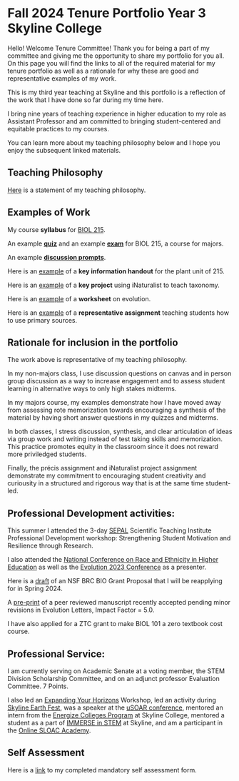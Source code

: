 # Fall 2024 Tenure Portfolio Year 3 Skyline College
Hello! Welcome Tenure Committee! Thank you for being a part of my committee and giving me the opportunity to share my portfolio for you all. On this page you will find the links to all of the required material for my tenure portfolio as well as a rationale for why these are good and representative examples of my work.

This is my third year teaching at Skyline and this portfolio is a reflection of the work that I have done so far during my time here.

I bring nine years of teaching experience in higher education to my role as Assistant Professor and am committed to bringing student-centered and equitable practices to my courses.

You can learn more about my teaching philosophy below and I hope you enjoy the subsequent linked materials.

## Teaching Philosophy
[Here](https://michaelsongagradstudent.github.io/blog/2022/10/12/Teaching-Philosophy) is a statement of my teaching philosophy.

## Examples of Work
My course **syllabus** for [BIOL 215](https://drive.google.com/file/d/1ygOtrPWUWbjW4ADPwr--O9_1qZBOG4yl/view?usp=share_link).

An example [**quiz**](https://docs.google.com/document/d/17ZmRxWAb_cKlTx-JnSZnlXm9Va3vEMhlCBK12pAomiY/edit) and an example [**exam**](https://docs.google.com/document/d/1lC5AeCmI0t33ETkdXTxg9vuZ2owGJzqewRwQGsHMZKM/edit?usp=sharing) for BIOL 215, a course for majors.

An example [**discussion prompts**](https://docs.google.com/document/d/13_huUnvvpwsLPTrLrJftVhgqu3tMY7coWDtT8DXxWws/edit).

Here is an [example](https://docs.google.com/document/d/1ywlnEgnYV2Vggj7n-1m5OEO_ZWs6wu-vrDRBSv6F2iU/edit) of a **key information handout** for the plant unit of 215.

Here is an [example](https://docs.google.com/document/d/1QoWNUp9wRhnoJojbyO5xOWYRZJmgGQ4j_pJcl1heT4A/edit?usp=share_link) of a **key project** using iNaturalist to teach taxonomy.

Here is an [example](https://drive.google.com/file/d/1QLZlE3EsxK2jbkM2j-vxt9KMZcyQVTzO/view?usp=share_link) of a **worksheet** on evolution.

Here is an [example](https://docs.google.com/document/d/10UEZ4T8RxxcloNn33e4X_crX-FDMIaiPlDxDUL5IB7U/edit#heading=h.si8b46euu0k7) of a **representative assignment** teaching students how to use primary sources.

## Rationale for inclusion in the portfolio

The work above is representative of my teaching philosophy.

In my non-majors class, I use discussion questions on canvas and in person group discussion as a way to increase engagement and to assess student learning in alternative ways to only high stakes midterms.

In my majors course, my examples demonstrate how I have moved away from assessing rote memorization towards encouraging a synthesis of the material by having short answer questions in my quizzes and midterms.

In both classes, I stress discussion, synthesis, and clear articulation of ideas via group work and writing instead of test taking skills and memorization. This practice promotes equity in the classroom since it does not reward more priviledged students.

Finally, the précis assignment and iNaturalist project assignment demonstrate my commitment to encouraging student creativity and curiousity in a structured and rigorous way that is at the same time student-led.

## Professional Development activities:

This summer I attended the 3-day [SEPAL](https://www.sfsusepal.org/courses/) Scientific Teaching Institute Professional Development workshop: Strengthening Student Motivation and Resilience through Research.  

I also attended the [National Conference on Race and Ethnicity in Higher Education](https://ncore.ou.edu) as well as the [Evolution 2023 Conference](https://www.evolutionmeetings.org) as a presenter. 

Here is a [draft](https://docs.google.com/document/d/1DodukYvfaKcHjUbPJZeKjHNv1q7WUVvFWmyNG3X7PmY/edit#heading=h.aixftmplc9i) of an NSF BRC BIO Grant Proposal that I will be reapplying for in Spring 2024.

A [pre-print](https://www.biorxiv.org/content/10.1101/2023.05.17.541228v1) of a peer reviewed manuscript recently accepted pending minor revisions in Evolution Letters, Impact Factor = 5.0.

I have also applied for a ZTC grant to make BIOL 101 a zero textbook cost course.

## Professional Service:

I am currently serving on Academic Senate at a voting member, the STEM Division Scholarship Committee, and on an adjunct professor Evaluation Committee. 7 Points. 

I also led an [Expanding Your Horizons](https://skylinecollege.edu/eyh/) Workshop, led an activity during [Skyline Earth Fest](https://skylineshines.skylinecollege.edu/uncategorized/skyline-college-celebrates-earth-day-with-interactive-fun-and-educational-exhibits/), was a speaker at the [uSOAR conference](https://skylinecollege.edu/usoar/panelists.php), mentored an intern from the [Energize Colleges Program](https://sites.google.com/my.smccd.edu/smcccdsustainability/get-involved/internships-more/energize-colleges) at Skyline College, mentored a student as a part of [IMMERSE in STEM](https://www.skylinecollege.edu/immerse/#:~:text=IMMERSE%20in%20STEM%20scholars%20will,address%20financial%20and%20academic%20barriers.) at Skyline, and am a participant in the [Online SLOAC Academy](https://skylinecollege.edu/sloac/). 

## Self Assessment

Here is a [link](https://drive.google.com/file/d/13DoU3WiN_HdtaJEFfifo_HEBtV-OmF8o/view?usp=share_link) to my completed mandatory self assessment form.
